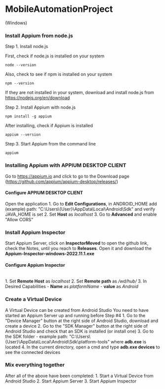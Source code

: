 # MobileAutomationProject

(Windows)

<h3>Install Appium from node.js</h3>

Step 1. Install node.js

First, check if node.js is installed on your system
```
node --version
```
Also, check to see if npm is installed on your system
```
npm --version
```
If they are not installed in your system, download and install node.js from https://nodejs.org/en/download

Step 2. Install Appium with node.js

```
npm install -g appium
```
After installing, check if Appium is installed
```
appium --version
```

Step 3. Start Appium from the command line

```
appium
```

<h3>Installing Appium with APPIUM DESKTOP CLIENT</h3>

Go to https://appium.io and click to go to the Download page (https://github.com/appium/appium-desktop/releases/)

<h4>Configure APPIUM DESKTOP CLIENT</h4>
Open the application
1. Go to <b>Edit Configurations</b>, in ANDROID_HOME add (example) path: "C:\Users\{User}\AppData\Local\Android\Sdk" and verify JAVA_HOME is set
2. Set <b>Host</b> as <i>localhost</i>
3. Go to <b>Advanced</b> and enable "Allow CORS" 

<h3>Install Appium Inspector</h3>
Start Appium Server, click on <b>InspectorMoved</b> to open the github link, check the Notes, until you reach to <b>Releases</b>. Open it and download the <b>Appium-Inspector-windows-2022.11.1.exe</b>

<h4>Configure Appium Inspector</h4>
<br>
1. Set <b>Remote Host</b> as <i>localhost</i>
2. Set <b>Remote path</b> as <i>/wd/hub/</i>
3. In Desired Capabilities
- <b>Name</b> as <i>platformName</i>
- <b>value</b> as <i>Android</i>  
   
<h3>Create a Virtual Device</h3>
A Virtual Device can be created from Android Studio 
You need to have started an Appium Server up and running before Step #4
1. Go to the "Device Manager" button at the right side of Android Studio, download and create a device
2. Go to the "SDK Manager" button at the right side of Android Studio and check that an SDK is installed (or install one)
3. Go to the SDK folder - example path: "C:\Users\{User}\AppData\Local\Android\Sdk\platform-tools" where <b>adb.exe</b> is located
4. In the current directory, open a cmd and type <b>adb.exe devices</b> to see the connected devices

<h3>Mix everything together</h3>
After all of the above have been completed:
1. Start a Virtual Device from Android Studio
2. Start Appium Server
3. Start Appium Inspector
